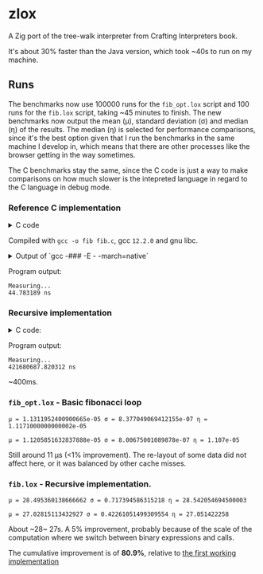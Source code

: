 # zlox

A Zig port of the tree-walk interpreter from Crafting Interpreters book.

It's about 30% faster than the Java version, which took ~40s to run on my
machine.

## Runs


The benchmarks now use 100000 runs for the `fib_opt.lox` script and 100 runs
for the `fib.lox` script, taking ~45 minutes to finish. The new benchmarks now
output the mean (μ), standard deviation (σ) and median (η) of the results. The
median (η) is selected for performance comparisons, since it's the best option
given that I run the benchmarks in the same machine I develop in, which means
that there are other processes like the browser getting in the way sometimes.

The C benchmarks stay the same, since the C code is just a way to make
comparisons on how much slower is the intepreted language in regard to the C
language in debug mode.

### Reference C implementation

<details><summary>C code</summary>

```c
#include <stdint.h>
#include <stdio.h>
#include <stdlib.h>
#include <time.h>

int fib(int n) {
  int a = 0;
  int b = 1;
  while (n--) {
    int tmp = a;
    a += b;
    b = tmp;
  }
  return a;
}

#define NUM_SAMPLES (1ull << 25)

int main() {

  struct timespec start, end, diff;
  double avg = 0.0;
  puts("Measuring...");
  for (uint64_t i = 0; i < NUM_SAMPLES; ++i) {
    clock_gettime(CLOCK_MONOTONIC_RAW, &start);
    int x = fib(40);
    clock_gettime(CLOCK_MONOTONIC_RAW, &end);
    double sample = end.tv_nsec - start.tv_nsec;
    if (sample < 0)
      sample += 1000000000.0;
    avg += sample;
  }
  avg /= NUM_SAMPLES;

  printf("%lf ns\n", avg);

  return 0;
}
```
</details>

Compiled with `gcc -o fib fib.c`, gcc `12.2.0` and gnu libc.

<details><summary>
Output of `gcc -### -E - -march=native`
</summary>

```
Using built-in specs.
COLLECT_GCC=gcc
Target: x86_64-unknown-linux-gnu
Configured with: /builddir/gcc-12.2.0/configure --build=x86_64-unknown-linux-gnu --enable-gnu-unique-object --enable-vtable-verify --prefix=/usr --mandir=/usr/share/man --infodir=/usr/share/info --libexecdir=/usr/lib64 --libdir=/usr/lib64 --enable-threads=posix --enable-__cxa_atexit --disable-multilib --with-system-zlib --enable-shared --enable-lto --enable-plugins --enable-linker-build-id --disable-werror --disable-nls --enable-default-pie --enable-default-ssp --enable-checking=release --disable-libstdcxx-pch --with-isl --with-linker-hash-style=gnu --disable-sjlj-exceptions --disable-target-libiberty --disable-libssp --enable-languages=c,c++,objc,obj-c++,fortran,lto,go,ada
Thread model: posix
Supported LTO compression algorithms: zlib zstd
gcc version 12.2.0 (GCC)
COLLECT_GCC_OPTIONS='-E' '-march=native'
 /usr/lib64/gcc/x86_64-unknown-linux-gnu/12.2.0/cc1 -E -quiet - "-march=znver3" -mmmx -mpopcnt -msse -msse2 -msse3 -mssse3 -msse4.1 -msse4.2 -mavx -mavx2 -msse4a -mno-fma4 -mno-xop -mfma -mno-avx512f -mbmi -mbmi2 -maes -mpclmul -mno-avx512vl -mno-avx512bw -mno-avx512dq -mno-avx512cd -mno-avx512er -mno-avx512pf -mno-avx512vbmi -mno-avx512ifma -mno-avx5124vnniw -mno-avx5124fmaps -mno-avx512vpopcntdq -mno-avx512vbmi2 -mno-gfni -mvpclmulqdq -mno-avx512vnni -mno-avx512bitalg -mno-avx512bf16 -mno-avx512vp2intersect -mno-3dnow -madx -mabm -mno-cldemote -mclflushopt -mclwb -mclzero -mcx16 -mno-enqcmd -mf16c -mfsgsbase -mfxsr -mno-hle -msahf -mno-lwp -mlzcnt -mmovbe -mno-movdir64b -mno-movdiri -mmwaitx -mno-pconfig -mpku -mno-prefetchwt1 -mprfchw -mno-ptwrite -mrdpid -mrdrnd -mrdseed -mno-rtm -mno-serialize -mno-sgx -msha -mshstk -mno-tbm -mno-tsxldtrk -mvaes -mno-waitpkg -mwbnoinvd -mxsave -mxsavec -mxsaveopt -mxsaves -mno-amx-tile -mno-amx-int8 -mno-amx-bf16 -mno-uintr -mno-hreset -mno-kl -mno-widekl -mno-avxvnni -mno-avx512fp16 --param "l1-cache-size=32" --param "l1-cache-line-size=64" --param "l2-cache-size=512" "-mtune=znver3" -dumpbase -
COMPILER_PATH=/usr/lib64/gcc/x86_64-unknown-linux-gnu/12.2.0/:/usr/lib64/gcc/x86_64-unknown-linux-gnu/12.2.0/:/usr/lib64/gcc/x86_64-unknown-linux-gnu/:/usr/lib64/gcc/x86_64-unknown-linux-gnu/12.2.0/:/usr/lib64/gcc/x86_64-unknown-linux-gnu/
LIBRARY_PATH=/usr/lib64/gcc/x86_64-unknown-linux-gnu/12.2.0/:/usr/lib64/gcc/x86_64-unknown-linux-gnu/12.2.0/../../../../lib64/:/lib/../lib64/:/usr/lib/../lib64/:/usr/lib64/gcc/x86_64-unknown-linux-gnu/12.2.0/../../../:/lib/:/usr/lib/
COLLECT_GCC_OPTIONS='-E' '-march=native'
```

</details>

Program output:
```
Measuring...
44.783189 ns
```

### Recursive implementation

<details><summary>C code:</summary>

```c
#include <stdint.h>
#include <stdio.h>
#include <stdlib.h>
#include <time.h>

int fib(int n) {
  if (n <= 1)
    return 1;
  return fib(n - 1) + fib(n - 2);
}

#define NUM_SAMPLES 128

int main() {

  struct timespec start, end, diff;
  double avg = 0.0;
  puts("Measuring...");
  for (uint64_t i = 0; i < NUM_SAMPLES; ++i) {
    clock_gettime(CLOCK_MONOTONIC_RAW, &start);
    int x = fib(40);
    clock_gettime(CLOCK_MONOTONIC_RAW, &end);
    double sample = end.tv_nsec - start.tv_nsec;
    if (sample < 0)
      sample += 1000000000.0;
    avg += sample;
  }
  avg /= NUM_SAMPLES;

  printf("%lf ns\n", avg);

  return 0;
}
```

</details>

Program output:
```
Measuring...
421680687.820312 ns
```
~400ms.


### `fib_opt.lox` - Basic fibonacci loop

```
μ = 1.1311952400900665e-05 σ = 8.377049069412155e-07 η = 1.1171000000000002e-05
```
```
μ = 1.1205851632837888e-05 σ = 8.00675001089878e-07 η = 1.107e-05
```

Still around 11 µs (<1% improvement). The re-layout of some data did not affect
here, or it was balanced by other cache misses.


### `fib.lox` - Recursive implementation.

```
μ = 28.495360138666662 σ = 0.717394586315218 η = 28.542054694500003
```
```
μ = 27.02815113432927 σ = 0.42261051499309554 η = 27.051422258
```

About ~28~ 27s. A 5% improvement, probably because of the scale of the computation
where we switch between binary expressions and calls.

The cumulative improvement is of **80.9%**, relative to [the first working
implementation](https://github.com/cybergsus/zlox/tree/be36de134e4b64949a6483a41a0c27ff8dda5b1d)
